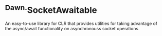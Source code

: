 # <sup>Dawn.</sup>SocketAwaitable
An easy-to-use library for CLR that provides utilities for taking advantage of the async/await functionality on asynchronouss socket operations. 
